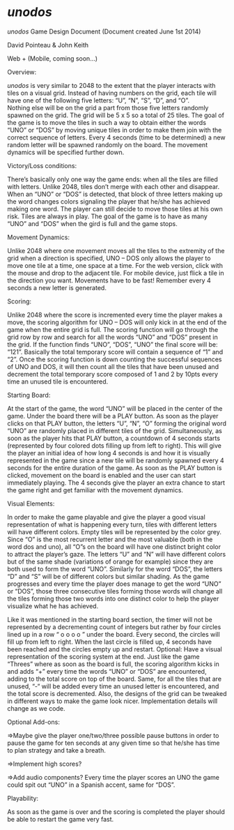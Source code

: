 *unodos*
======

*unodos* Game Design Document (Document created June 1st 2014)

David Pointeau & John Keith

Web + (Mobile, coming soon...)


Overview:

*unodos* is very similar to 2048 to the extent that the player interacts with tiles on a visual grid. 
Instead of having numbers on the grid, each tile will have one of the following five letters: “U”, “N”, “S”, “D”, and “O”.  
Nothing else will be on the grid a part from those five letters randomly spawned on the grid. 
The grid will be 5 x 5 so a total of 25 tiles. The goal of the game is to move the tiles in such a way to obtain either 
the words “UNO” or “DOS” by moving unique tiles in order to make them join with the correct sequence of letters. 
Every 4 seconds (time to be determined) a new random letter will be spawned randomly on the board. 
The movement dynamics will be specified further down.


Victory/Loss conditions:

There’s basically only one way the game ends: when all the tiles are filled with letters. 
Unlike 2048, tiles don’t merge with each other and disappear. When an “UNO” or “DOS” is detected, that block of three 
letters making up the word changes colors signaling the player that he/she has achieved making one word. 
The player can still decide to move those tiles at his own risk. Tiles are always in play. 
The goal of the game is to have as many “UNO” and “DOS” when the gird is full and the game stops.

		
Movement Dynamics:

Unlike 2048 where one movement moves all the tiles to the extremity of the grid when a direction is specified, 
UNO – DOS only allows the player to move one tile at a time, one space at a time. For the web version, 
click with the mouse and drop to the adjacent tile. For mobile device, just flick a tile in the direction you want.
Movements have to be fast! Remember every 4 seconds a new letter is generated.


Scoring:

Unlike 2048 where the score is incremented every time the player makes a move, the scoring algorithm for UNO – DOS 
will only kick in at the end of the game when the entire grid is full. The scoring function will go through the grid 
row by row and search for all the words “UNO” and “DOS” present in the grid. If the function finds “UNO”, “DOS”, “UNO” 
the final score will be: “121”. Basically the total temporary score will contain a sequence of “1” and “2”. 
Once the scoring function is down counting the successful sequences of UNO and DOS, it will then count all the tiles 
that have been unused and decrement the total temporary score composed of 1 and 2 by 10pts every time an unused tile is 
encountered.


Starting Board:

At the start of the game, the word “UNO” will be placed in the center of the game. Under the board there will be a PLAY 
button. As soon as the player clicks on that PLAY button, the letters “U”, “N”, “O” forming the original word “UNO” are 
randomly placed in different tiles of the grid. Simultaneously, as soon as the player hits that PLAY button, 
a countdown of 4 seconds starts (represented by four colored dots filling up from left to right). 
This will give the player an initial idea of how long 4 seconds is and how it is visually represented in the game 
since a new tile will be randomly spawned every 4 seconds for the entire duration of the game.
As soon as the PLAY button is clicked, movement on the board is enabled and the user can start immediately playing. 
The 4 seconds give the player an extra chance to start the game right and get familiar with the movement dynamics. 


Visual Elements:

In order to make the game playable and give the player a good visual representation of what is happening every turn,
tiles with different letters will have different colors. Empty tiles will be represented by the color grey. 
Since “O” is the most recurrent letter and the most valuable (both in the word dos and uno), all “O”s on the board 
will have one distinct bright color to attract the player’s gaze. The letters “U” and “N” will have different colors 
but of the same shade (variations of orange for example) since they are both used to form the word “UNO”. 
Similarly for the word “DOS”, the letters “D” and “S” will be of different colors but similar shading.
As the game progresses and every time the player does manage to get the word “UNO” or “DOS”, those three consecutive tiles 
forming those words will change all the tiles forming those two words into one distinct color to help the player visualize 
what he has achieved. 

Like it was mentioned in the starting board section, the timer will not be represented by a decrementing count of 
integers but rather by four circles lined up in a row “ o o o o ” under the board. Every second, the circles will fill up 
from left to right. When the last circle is filled up, 4 seconds have been reached and the circles empty up and restart. 
Optional: Have a visual representation of the scoring system at the end. 
Just like the game “Threes” where as soon as the board is full, the scoring algorithm kicks in and adds “+” every time the
words “UNO” or “DOS” are encountered, adding to the total score on top of the board. Same, for all the tiles that are unused,
“-“ will be added every time an unused letter is encountered, and the total score is decremented. 
Also, the designs of the grid can be tweaked in different ways to make the game look nicer. 
Implementation details will change as we code.


Optional Add-ons:

=>Maybe give the player one/two/three possible pause buttons in order to pause the game for ten seconds at any given time 
so that he/she has time to plan strategy and take a breath.

=>Implement high scores?

=>Add audio components? Every time the player scores an UNO the game could spit out “UNO” in a Spanish accent, 
same for “DOS”.


Playability:

As soon as the game is over and the scoring is completed the player should be able to restart the game very fast.
